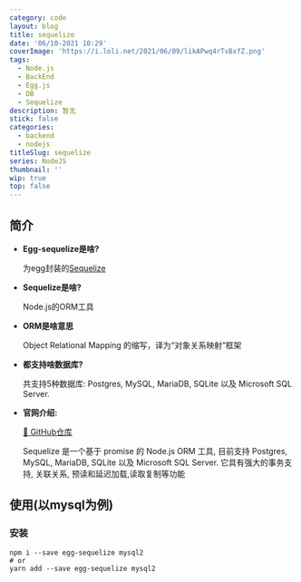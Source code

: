 ```yaml
---
category: code
layout: blog
title: sequelize
date: '06/10-2021 10:29'
coverImage: 'https://i.loli.net/2021/06/09/likAPwq4rTvBxfZ.png'
tags:
  - Node.js
  - BackEnd
  - Egg.js
  - DB
  - Sequelize
description: 暂无
stick: false
categories:
  - backend
  - nodejs
titleSlug: sequelize
series: NodeJS
thumbnail: ''
wip: true
top: false
---
```


## 简介

- **Egg-sequelize是啥?**

  为egg封装的[Sequelize](https://sequelize.org/)

- **Sequelize是啥?**

  Node.js的ORM工具

+ **ORM是啥意思**

  Object Relational Mapping 的缩写，译为“对象关系映射”框架

- **都支持啥数据库?**

  共支持5种数据库: Postgres, MySQL, MariaDB, SQLite 以及 Microsoft SQL Server.

- **官网介绍:**

  [🔗 GitHub仓库](https://github.com/eggjs/egg-sequelize)

  Sequelize 是一个基于 promise 的 Node.js ORM 工具, 目前支持 Postgres, MySQL, MariaDB, SQLite 以及 Microsoft SQL Server. 它具有强大的事务支持, 关联关系, 预读和延迟加载,读取复制等功能



## 使用(以mysql为例)

### 安装

```shell
npm i --save egg-sequelize mysql2
# or
yarn add --save egg-sequelize mysql2
```



